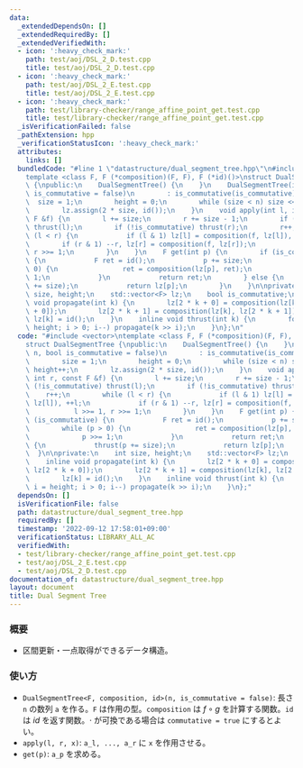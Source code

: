 ```yaml
---
data:
  _extendedDependsOn: []
  _extendedRequiredBy: []
  _extendedVerifiedWith:
  - icon: ':heavy_check_mark:'
    path: test/aoj/DSL_2_D.test.cpp
    title: test/aoj/DSL_2_D.test.cpp
  - icon: ':heavy_check_mark:'
    path: test/aoj/DSL_2_E.test.cpp
    title: test/aoj/DSL_2_E.test.cpp
  - icon: ':heavy_check_mark:'
    path: test/library-checker/range_affine_point_get.test.cpp
    title: test/library-checker/range_affine_point_get.test.cpp
  _isVerificationFailed: false
  _pathExtension: hpp
  _verificationStatusIcon: ':heavy_check_mark:'
  attributes:
    links: []
  bundledCode: "#line 1 \"datastructure/dual_segment_tree.hpp\"\n#include <vector>\n\
    template <class F, F (*composition)(F, F), F (*id)()>\nstruct DualSegmentTree\
    \ {\npublic:\n    DualSegmentTree() {\n    }\n    DualSegmentTree(int n, bool\
    \ is_commutative = false)\n        : is_commutative(is_commutative) {\n      \
    \  size = 1;\n        height = 0;\n        while (size < n) size <<= 1, height++;\n\
    \        lz.assign(2 * size, id());\n    }\n    void apply(int l, int r, const\
    \ F &f) {\n        l += size;\n        r += size - 1;\n        if (!is_commutative)\
    \ thrust(l);\n        if (!is_commutative) thrust(r);\n        r++;\n        while\
    \ (l < r) {\n            if (l & 1) lz[l] = composition(f, lz[l]), ++l;\n    \
    \        if (r & 1) --r, lz[r] = composition(f, lz[r]);\n            l >>= 1,\
    \ r >>= 1;\n        }\n    }\n    F get(int p) {\n        if (is_commutative)\
    \ {\n            F ret = id();\n            p += size;\n            while (p >\
    \ 0) {\n                ret = composition(lz[p], ret);\n                p >>=\
    \ 1;\n            }\n            return ret;\n        } else {\n            thrust(p\
    \ += size);\n            return lz[p];\n        }\n    }\n\nprivate:\n    int\
    \ size, height;\n    std::vector<F> lz;\n    bool is_commutative;\n    inline\
    \ void propagate(int k) {\n        lz[2 * k + 0] = composition(lz[k], lz[2 * k\
    \ + 0]);\n        lz[2 * k + 1] = composition(lz[k], lz[2 * k + 1]);\n       \
    \ lz[k] = id();\n    }\n    inline void thrust(int k) {\n        for (int i =\
    \ height; i > 0; i--) propagate(k >> i);\n    }\n};\n"
  code: "#include <vector>\ntemplate <class F, F (*composition)(F, F), F (*id)()>\n\
    struct DualSegmentTree {\npublic:\n    DualSegmentTree() {\n    }\n    DualSegmentTree(int\
    \ n, bool is_commutative = false)\n        : is_commutative(is_commutative) {\n\
    \        size = 1;\n        height = 0;\n        while (size < n) size <<= 1,\
    \ height++;\n        lz.assign(2 * size, id());\n    }\n    void apply(int l,\
    \ int r, const F &f) {\n        l += size;\n        r += size - 1;\n        if\
    \ (!is_commutative) thrust(l);\n        if (!is_commutative) thrust(r);\n    \
    \    r++;\n        while (l < r) {\n            if (l & 1) lz[l] = composition(f,\
    \ lz[l]), ++l;\n            if (r & 1) --r, lz[r] = composition(f, lz[r]);\n \
    \           l >>= 1, r >>= 1;\n        }\n    }\n    F get(int p) {\n        if\
    \ (is_commutative) {\n            F ret = id();\n            p += size;\n    \
    \        while (p > 0) {\n                ret = composition(lz[p], ret);\n   \
    \             p >>= 1;\n            }\n            return ret;\n        } else\
    \ {\n            thrust(p += size);\n            return lz[p];\n        }\n  \
    \  }\n\nprivate:\n    int size, height;\n    std::vector<F> lz;\n    bool is_commutative;\n\
    \    inline void propagate(int k) {\n        lz[2 * k + 0] = composition(lz[k],\
    \ lz[2 * k + 0]);\n        lz[2 * k + 1] = composition(lz[k], lz[2 * k + 1]);\n\
    \        lz[k] = id();\n    }\n    inline void thrust(int k) {\n        for (int\
    \ i = height; i > 0; i--) propagate(k >> i);\n    }\n};"
  dependsOn: []
  isVerificationFile: false
  path: datastructure/dual_segment_tree.hpp
  requiredBy: []
  timestamp: '2022-09-12 17:58:01+09:00'
  verificationStatus: LIBRARY_ALL_AC
  verifiedWith:
  - test/library-checker/range_affine_point_get.test.cpp
  - test/aoj/DSL_2_E.test.cpp
  - test/aoj/DSL_2_D.test.cpp
documentation_of: datastructure/dual_segment_tree.hpp
layout: document
title: Dual Segment Tree
---
```


### 概要
- 区間更新・一点取得ができるデータ構造。

### 使い方
- `DualSegmentTree<F, composition, id>(n, is_commutative = false)`: 長さ `n` の数列 `a` を作る。`F` は作用の型。`composition` は $f \circ g$ を計算する関数。`id` は $id$ を返す関数。$\cdot$ が可換である場合は `commutative = true` にするとよい。
- `apply(l, r, x)`: `a_l, ..., a_r` に `x` を作用させる。
- `get(p)`: `a_p` を求める。
